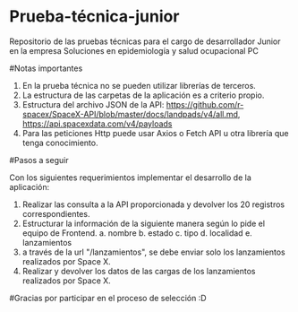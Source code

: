 # Prueba-técnica-junior

Repositorio de las pruebas técnicas para el cargo de desarrollador Junior en la empresa Soluciones en epidemiología y salud ocupacional PC

#Notas importantes

1. En la prueba técnica no se pueden utilizar librerías de terceros.
2. La estructura de las carpetas de la aplicación es a criterio propio.
3. Estructura del archivo JSON de la API: https://github.com/r-spacex/SpaceX-API/blob/master/docs/landpads/v4/all.md,
   https://api.spacexdata.com/v4/payloads
4. Para las peticiones Http puede usar Axios o Fetch API u otra librería que tenga conocimiento.

#Pasos a seguir

Con los siguientes requerimientos implementar el desarrollo de la aplicación:

1. Realizar las consulta a la API proporcionada y devolver los 20 registros correspondientes.
2. Estructurar la información de la siguiente manera según lo pide el equipo de Frontend.
   a. nombre
   b. estado
   c. tipo
   d. localidad
   e. lanzamientos
3. a través de la url "/lanzamientos", se debe enviar solo los lanzamientos realizados por Space X.
4. Realizar y devolver los datos de las cargas de los lanzamientos realizados por Space X.

#Gracias por participar en el proceso de selección :D
